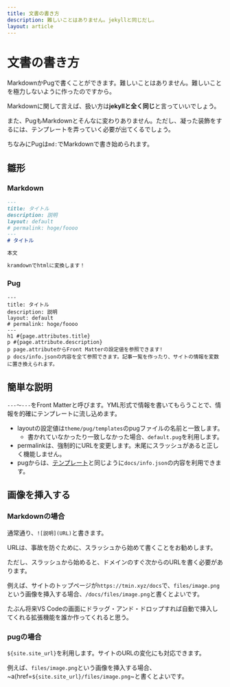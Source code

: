 ```yaml
---
title: 文書の書き方
description: 難しいことはありません。jekyllと同じだし。
layout: article
---
```


# 文書の書き方

MarkdownかPugで書くことができます。難しいことはありません。難しいことを極力しないように作ったのですから。

Markdownに関して言えば、扱い方は**jekyllと全く同じ**と言っていいでしょう。

また、PugもMarkdownとそんなに変わりありません。ただし、凝った装飾をするには、テンプレートを弄っていく必要が出てくるでしょう。

ちなみにPugは`md:`でMarkdownで書き始められます。

## 雛形

### Markdown

```markdown
---
title: タイトル
description: 説明
layout: default
# permalink: hoge/foooo
---
# タイトル

本文

kramdownでhtmlに変換します！

```

### Pug

```pug
---
title: タイトル
description: 説明
layout: default
# permalink: hoge/foooo
---
h1 #{page.attributes.title}
p #{page.attribute.description}
p page.attributeからFront Matterの設定値を参照できます!
p docs/info.jsonの内容を全て参照できます。記事一覧を作ったり、サイトの情報を変数に置き換えられます。
```

## 簡単な説明

`---～---`をFront Matterと呼びます。YML形式で情報を書いてもらうことで、情報を的確にテンプレートに流し込めます。
- layoutの設定値は`theme/pug/templates`のpugファイルの名前と一致します。
  * 書かれていなかったり一致しなかった場合、`default.pug`を利用します。
- permalinkは、強制的にURLを変更します。末尾にスラッシュがあると正しく機能しません。
- pugからは、[テンプレート](./templates#theme)と同じように`docs/info.json`の内容を利用できます。

## 画像を挿入する

### Markdownの場合

通常通り、`![説明](URL)`と書きます。

URLは、事故を防ぐために、スラッシュから始めて書くことをお勧めします。

ただし、スラッシュから始めると、ドメインのすぐ次からのURLを書く必要があります。

例えば、サイトのトップページが`https://tmin.xyz/docs`で、`files/image.png`という画像を挿入する場合、`/docs/files/image.png`と書くとよいです。

たぶん将来VS Codeの画面にドラッグ・アンド・ドロップすれば自動で挿入してくれる拡張機能を誰か作ってくれると思う。

### pugの場合

`${site.site_url}`を利用します。サイトのURLの変化にも対応できます。

例えば、`files/image.png`という画像を挿入する場合、~a(href=`${site.site_url}/files/image.png`~と書くとよいです。
